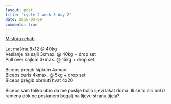```yaml
---
layout: post
title: "cycle 2 week 5 day 2"
date: 2016-03-09
comments: true
---
```


[Mistura rehab](/snagata/log/2015/07/20/mistura-rehab/)

Lat mašina 8x12 @ 40kg  
Veslanje na sajli 3xmax. @ 40kg + drop set  
Pull over sajlom 3xmax. @ 15kg + drop set  

Biceps pregib šipkom 4xmax.  
Biceps curls 4xmax. @ 5kg + drop set   
Biceps pregib obrnuti hvat 4x20  

Biceps sam toliko ubio da me poslije bolio lijevi lakat doma. Ili se to širi bol iz ramena dok ne postanem bogalj na lijevu stranu tijela?
